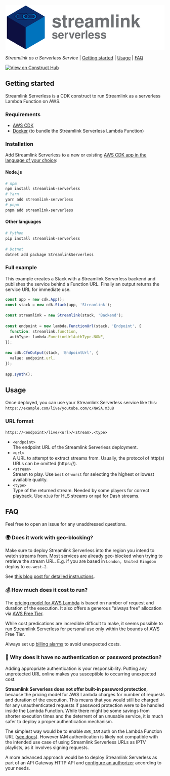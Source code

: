 
<picture>
    <source media="(prefers-color-scheme: dark)" srcset="https://raw.githubusercontent.com/mrgrain/streamlink-serverless/main/images/wordmark-dark.svg">
    <source media="(prefers-color-scheme: light)" srcset="https://raw.githubusercontent.com/mrgrain/streamlink-serverless/main/images/wordmark-light.svg">
    <img src="https://raw.githubusercontent.com/mrgrain/streamlink-serverless/main/images/wordmark-dynamic.svg" alt="streamlink-serverless">
</picture>

_Streamlink as a Serverless Service_ | [Getting started](#getting-started) |
[Usage](#usage) |
[FAQ](#faq)

[![View on Construct Hub](https://constructs.dev/badge?package=streamlink-serverless)](https://constructs.dev/packages/streamlink-serverless)

## Getting started

Streamlink Serverless is a CDK construct to run Streamlink as a serverless Lambda Function on AWS.

### Requirements

- [AWS CDK](https://docs.aws.amazon.com/cdk/v2/guide/getting_started.html)
- [Docker](https://docs.docker.com/get-docker/) (to bundle the Streamlink Serverless Lambda Function)

### Installation

Add Streamlink Serverless to a new or existing [AWS CDK app in the language of your choice](https://docs.aws.amazon.com/cdk/v2/guide/hello_world.html):

#### Node.js

```sh
# npm 
npm install streamlink-serverless
# Yarn
yarn add streamlink-serverless
# pnpm
pnpm add streamlink-serverless
```

#### Other languages

```sh
# Python
pip install streamlink-serverless

# Dotnet
dotnet add package StreamlinkServerless
```

### Full example

This example creates a Stack with a Streamlink Serverless backend and publishes the service behind a Function URL. Finally an output returns the service URL for immediate use.

```ts
const app = new cdk.App();
const stack = new cdk.Stack(app, 'Streamlink');

const streamlink = new Streamlink(stack, 'Backend');

const endpoint = new lambda.FunctionUrl(stack, 'Endpoint', {
  function: streamlink.function,
  authType: lambda.FunctionUrlAuthType.NONE,
});

new cdk.CfnOutput(stack, 'EndpointUrl', {
  value: endpoint.url,
});

app.synth();
```

## Usage

Once deployed, you can use your Streamlink Serverless service like this:
`https://example.com/live/youtube.com/c/NASA.m3u8`

### URL format

`https://<endpoint>/live/<url>/<stream>.<type>`

- `<endpoint>`\
  The endpoint URL of the Streamlink Serverless deployment.
- `<url>`\
  A URL to attempt to extract streams from.
  Usually, the protocol of http(s) URLs can be omitted (https://).
- `<stream>`\
  Stream to play.
  Use `best` or `worst` for selecting the highest or lowest available quality.
- `<type>`\
  Type of the returned stream. Needed by some players for correct playback.
  Use `m3u8` for HLS streams or `mpd` for Dash streams.

## FAQ

Feel free to open an issue for any unaddressed questions.

### 🌍 Does it work with geo-blocking?

Make sure to deploy Streamlink Serverless into the region you intend to watch streams from. Most services are already geo-blocked when trying to retrieve the stream URL. E.g. if you are based in `London, United Kingdom` deploy to `eu-west-2`.

See [this blog post for detailed instructions](https://bobbyhadz.com/blog/set-region-account-cdk-deploy).

### 💰 How much does it cost to run?

The [pricing model for AWS Lambda](https://aws.amazon.com/lambda/pricing/) is based on number of request and duration of the execution. It also offers a generous "always free" allocation via [AWS Free Tier](https://aws.amazon.com/free/?all-free-tier.sort-by=item.additionalFields.SortRank&all-free-tier.sort-order=asc&awsf.Free%20Tier%20Types=tier%23always-free&awsf.Free%20Tier%20Categories=*all&all-free-tier.q=AWS%2BLambda&all-free-tier.q_operator=AND).

While cost predications are incredible difficult to make, it seems possible to  run Streamlink Serverless for personal use only within the bounds of AWS Free Tier.

Always set up [billing alarms](https://docs.aws.amazon.com/AmazonCloudWatch/latest/monitoring/monitor_estimated_charges_with_cloudwatch.html) to avoid unexpected costs.

### 🔐 Why does it have no authentication or password protection?

Adding appropriate authentication is your responsibility. Putting any unprotected URL online makes you susceptible to occurring unexpected cost.

**Streamlink Serverless does not offer built-in password protection**, because the pricing model for AWS Lambda charges for number of requests and duration of the execution. This means that you would still be charged for any unauthenticated requests if password protection were to be handled inside the Lambda Function. While there might be some savings from shorter execution times and the deterrent of an unusable service, it is much safer to deploy a proper authentication mechanism.

The simplest way would be to enable `AWS_IAM` auth on the Lambda Function URL ([see docs](https://docs.aws.amazon.com/lambda/latest/dg/urls-auth.html#urls-auth-iam)). However IAM authentication is likely not compatible with the intended use case of using Streamlink Serverless URLs as IPTV playlists, as it involves signing requests.

A more advanced approach would be to deploy Streamlink Serverless as part of an API Gateway HTTP API and [configure an authorizer](https://docs.aws.amazon.com/apigateway/latest/developerguide/http-api-access-control.html) according to your needs.
